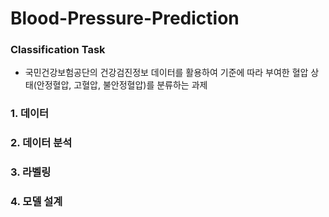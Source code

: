 # Blood-Pressure-Prediction

### Classification Task 
- 국민건강보험공단의 건강검진정보 데이터를 활용하여 기준에 따라 부여한 혈압 상태(안정혈압, 고혈압, 불안정혈압)를 분류하는 과제  
  
### 1. 데이터


### 2. 데이터 분석


### 3. 라벨링


### 4. 모델 설계 
